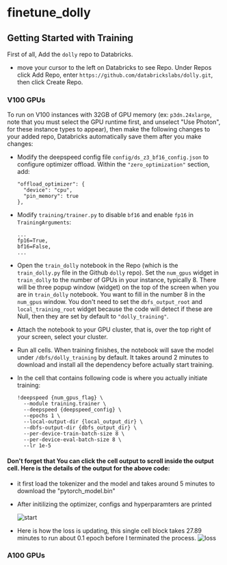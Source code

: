 # finetune_dolly


## Getting Started with Training

First of all, Add the `dolly` repo to Databricks. 
  - move your cursor to the left on Databricks to see Repo. Under Repos click Add Repo, enter `https://github.com/databrickslabs/dolly.git`, then click Create Repo. 

### V100 GPUs

To run on V100 instances with 32GB of GPU memory (ex: `p3dn.24xlarge`, note that you must select the GPU runtime first, and unselect "Use Photon", for these instance types to appear), then make the following changes to your added repo, Databricks automatically save them after you make changes:
-  Modify the deepspeed config file `config/ds_z3_bf16_config.json` to configure optimizer offload. Within the `"zero_optimization"` section, add:
    ```
    "offload_optimizer": {
      "device": "cpu",
      "pin_memory": true
    },
   ```
- Modify `training/trainer.py` to disable `bf16` and enable `fp16` in `TrainingArguments`:
  ```
  ...
  fp16=True,
  bf16=False,
  ...
  ```
- Open the `train_dolly` notebook in the Repo (which is the `train_dolly.py` file in the Github `dolly` repo). Set the `num_gpus` widget in `train_dolly` to the number of GPUs in your instance, typically 8. There will be three popup window (widget) on the top of the screen when you are in `train_dolly` notebook. You want to fill in the number 8 in the `num_gpus` window. You don't need to set the `dbfs_output_root` and `local_training_root` widget because the code will detect if these are Null, then they are set by default to `"dolly_training"`.

- Attach the notebook to your GPU cluster, that is, over the top right of your screen, select your cluster. 
- Run all cells.  When training finishes, the notebook will save the model under `/dbfs/dolly_training` by default. It takes around 2 minutes to download and install all the dependency before actually start training. 

- In the cell that contains following code is where you actually initiate training:
  ```
  !deepspeed {num_gpus_flag} \
    --module training.trainer \
    --deepspeed {deepspeed_config} \
    --epochs 1 \
    --local-output-dir {local_output_dir} \
    --dbfs-output-dir {dbfs_output_dir} \
    --per-device-train-batch-size 8 \
    --per-device-eval-batch-size 8 \
    --lr 1e-5
  ```
#### Don't forget that You can click the cell output to scroll inside the output cell. Here is the details of the output for the above code:

- it first load the tokenizer and the model and takes around 5 minutes to download the "pytorch_model.bin"
- After initilizing the optimizer, configs and hyperparamters are printed 

  ![start](assets/start_v100.png)
- Here is how the loss is updating, this single cell block takes 27.89 minutes to run about 0.1 epoch before I terminated the process.
  ![loss](assets/loss_v100.png)

  
 ### A100 GPUs

